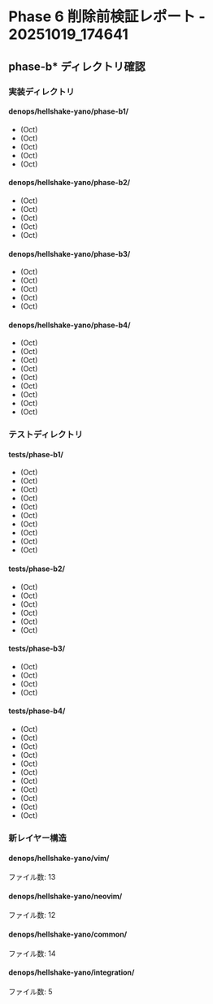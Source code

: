 # Phase 6 削除前検証レポート - 20251019_174641

## phase-b* ディレクトリ確認

### 実装ディレクトリ

#### denops/hellshake-yano/phase-b1/
-  (Oct)
-  (Oct)
-  (Oct)
-  (Oct)
-  (Oct)

#### denops/hellshake-yano/phase-b2/
-  (Oct)
-  (Oct)
-  (Oct)
-  (Oct)
-  (Oct)

#### denops/hellshake-yano/phase-b3/
-  (Oct)
-  (Oct)
-  (Oct)
-  (Oct)
-  (Oct)

#### denops/hellshake-yano/phase-b4/
-  (Oct)
-  (Oct)
-  (Oct)
-  (Oct)
-  (Oct)
-  (Oct)
-  (Oct)
-  (Oct)
-  (Oct)

### テストディレクトリ

#### tests/phase-b1/
-  (Oct)
-  (Oct)
-  (Oct)
-  (Oct)
-  (Oct)
-  (Oct)
-  (Oct)
-  (Oct)
-  (Oct)
-  (Oct)

#### tests/phase-b2/
-  (Oct)
-  (Oct)
-  (Oct)
-  (Oct)
-  (Oct)
-  (Oct)

#### tests/phase-b3/
-  (Oct)
-  (Oct)
-  (Oct)
-  (Oct)

#### tests/phase-b4/
-  (Oct)
-  (Oct)
-  (Oct)
-  (Oct)
-  (Oct)
-  (Oct)
-  (Oct)
-  (Oct)
-  (Oct)
-  (Oct)
-  (Oct)

### 新レイヤー構造

#### denops/hellshake-yano/vim/
ファイル数: 13

#### denops/hellshake-yano/neovim/
ファイル数: 12

#### denops/hellshake-yano/common/
ファイル数: 14

#### denops/hellshake-yano/integration/
ファイル数: 5

